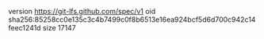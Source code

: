 version https://git-lfs.github.com/spec/v1
oid sha256:85258cc0e135c3c4b7499c0f8b6513e16ea924bcf5d6d700c942c14feec1241d
size 17147

